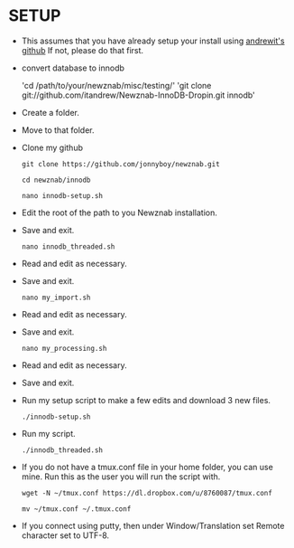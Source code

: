 # SETUP

 * This assumes that you have already setup your install using [andrewit's github](https://github.com/itandrew/Newznab-InnoDB-Dropin.git) If not, please do that first.
 * convert database to innodb

    'cd /path/to/your/newznab/misc/testing/'
    'git clone git://github.com/itandrew/Newznab-InnoDB-Dropin.git innodb'
    
        

 * Create a folder.
 * Move to that folder.
 * Clone my github

    `git clone https://github.com/jonnyboy/newznab.git`
    
    `cd newznab/innodb`
    
    `nano innodb-setup.sh`


 * Edit the root of the path to you Newznab installation.
 * Save and exit.

    `nano innodb_threaded.sh`

 * Read and edit as necessary.
 * Save and exit.

    `nano my_import.sh`

 * Read and edit as necessary.
 * Save and exit.

    `nano my_processing.sh`

 * Read and edit as necessary.
 * Save and exit.

 * Run my setup script to make a few edits and download 3 new files.

    `./innodb-setup.sh`

 * Run my script.

    `./innodb_threaded.sh`
    
 * If you do not have a tmux.conf file in your home folder, you can use mine. Run this as the user you will run the script with.

    `wget -N ~/tmux.conf https://dl.dropbox.com/u/8760087/tmux.conf`
    
    `mv ~/tmux.conf ~/.tmux.conf`
    
 * If you connect using putty, then under Window/Translation set Remote character set to UTF-8.
